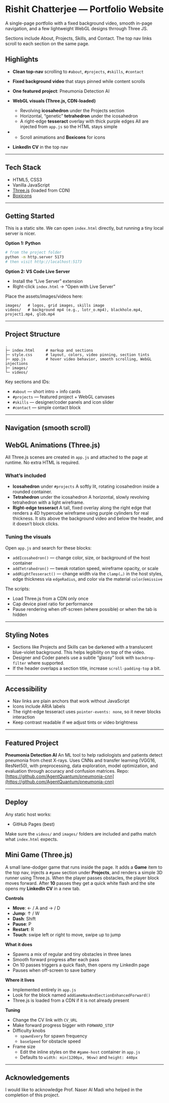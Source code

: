 # Rishit Chatterjee — Portfolio Website

A single-page portfolio with a fixed background video, smooth in-page navigation, and a few lightweight WebGL designs thrrough Three JS. 

Sections include About, Projects, Skills, and Contact. The top nav links scroll to each section on the same page.

## Highlights

* **Clean top-nav** scrolling to `#about`, `#projects`, `#skills`, `#contact`
* **Fixed background video** that stays pinned while content scrolls
* **One featured project**: Pneumonia Detection AI

* **WebGL visuals (Three.js, CDN-loaded)**

  * Revolving **icosahedron** under the Projects section
  * Horizontal, “genetic” **tetrahedron** under the icosahedron
  * A right-edge **tesseract** overlay with thick purple edges
    All are injected from `app.js` so the HTML stays simple
* * Scroll animations and **Boxicons** for icons
* **LinkedIn CV** in the top nav

---

## Tech Stack

* HTML5, CSS3
* Vanilla JavaScript
* [Three.js](https://threejs.org/) (loaded from CDN)
* [Boxicons](https://boxicons.com/)

---

## Getting Started

This is a static site. We can open `index.html` directly, but running a tiny local server is nicer.

**Option 1: Python**

```bash
# from the project folder
python -m http.server 5173
# then visit http://localhost:5173
```

**Option 2: VS Code Live Server**

* Install the “Live Server” extension
* Right-click `index.html` → “Open with Live Server”

Place the assets/images/videos here:

```
images/   # logos, grid images, skills image
videos/   # background mp4 (e.g., lotr_o.mp4), blackhole.mp4, project1.mp4, glob.mp4
```

---

## Project Structure

```
.
├─ index.html     # markup and sections
├─ style.css      # layout, colors, video pinning, section tints
├─ app.js         # hover video behavior, smooth scrolling, WebGL injections
├─ images/
└─ videos/
```

Key sections and IDs:

* `#about` — short intro + info cards
* `#projects` — featured project + WebGL canvases
* `#skills` — designer/coder panels and icon slider
* `#contact` — simple contact block

---

## Navigation (smooth scroll)


## WebGL Animations (Three.js)

All Three.js scenes are created in `app.js` and attached to the page at runtime. No extra HTML is required.

### What’s included

* **Icosahedron** under `#projects`
  A softly lit, rotating icosahedron inside a rounded container.
* **Tetrahedron** under the icosahedron
  A horizontal, slowly revolving tetrahedron with a light wireframe.
* **Right-edge tesseract**
  A tall, fixed overlay along the right edge that renders a 4D hypercube wireframe using purple cylinders for real thickness. It sits above the background video and below the header, and it doesn’t block clicks.

### Tuning the visuals

Open `app.js` and search for these blocks:

* `addIcosahedron()` — change color, size, or background of the host container
* `addTetrahedron()` — tweak rotation speed, wireframe opacity, or scale
* `addRightTesseract()` — change width via the `clamp(…)` in the host styles, edge thickness via `edgeRadius`, and color via the material `color`/`emissive`

The scripts:

* Load Three.js from a CDN only once
* Cap device pixel ratio for performance
* Pause rendering when off-screen (where possible) or when the tab is hidden

---

## Styling Notes

* Sections like Projects and Skills can be darkened with a translucent blue-violet background. This helps legibility on top of the video.
* Designer and Coder panels use a subtle “glassy” look with `backdrop-filter` where supported.
* If the header overlaps a section title, increase `scroll-padding-top` a bit.

---

## Accessibility

* Nav links are plain anchors that work without JavaScript
* Icons include ARIA labels
* The right-edge tesseract uses `pointer-events: none`, so it never blocks interaction
* Keep contrast readable if we adjust tints or video brightness

---

## Featured Project

**Pneumonia Detection AI**
An ML tool to help radiologists and patients detect pneumonia from chest X-rays. Uses CNNs and transfer learning (VGG16, ResNet50), with preprocessing, data exploration, model optimization, and evaluation through accuracy and confusion matrices.
Repo: [https://github.com/AgentQuantum/pneumonia-cnn](https://github.com/AgentQuantum/pneumonia-cnn)

---

## Deploy

Any static host works:

* GitHub Pages (best)

Make sure the `videos/` and `images/` folders are included and paths match what `index.html` expects.

## Mini Game (Three.js)

A small lane-dodger game that runs inside the page. It adds a **Game** item to the top nav, injects a `#game` section under **Projects**, and renders a simple 3D runner using Three.js. When the player passes obstacles, the player block moves forward. After **10** passes they get a quick white flash and the site opens my **LinkedIn CV** in a new tab.

**Controls**
- **Move**: ← / A and → / D  
- **Jump**: ↑ / W  
- **Dash**: Shift  
- **Pause**: P  
- **Restart**: R  
- **Touch**: swipe left or right to move, swipe up to jump

**What it does**
- Spawns a mix of regular and tiny obstacles in three lanes  
- Smooth forward progress after each pass  
- On 10 passes triggers a quick flash, then opens my LinkedIn page  
- Pauses when off-screen to save battery

**Where it lives**
- Implemented entirely in `app.js`  
- Look for the block named `addGameNavAndSectionEnhancedForward()`  
- Three.js is loaded from a CDN if it is not already present

**Tuning**
- Change the CV link with `CV_URL`  
- Make forward progress bigger with `FORWARD_STEP`  
- Difficulty knobs  
  - `spawnEvery` for spawn frequency  
  - `baseSpeed` for obstacle speed  
- Frame size  
  - Edit the inline styles on the `#game-host` container in `app.js`  
  - Defaults to `width: min(1200px, 96vw)` and `height: 440px`



---

## Acknowledgements

I would like to acknowledge Prof. Naser Al Madi who helped in the completion of this project.


